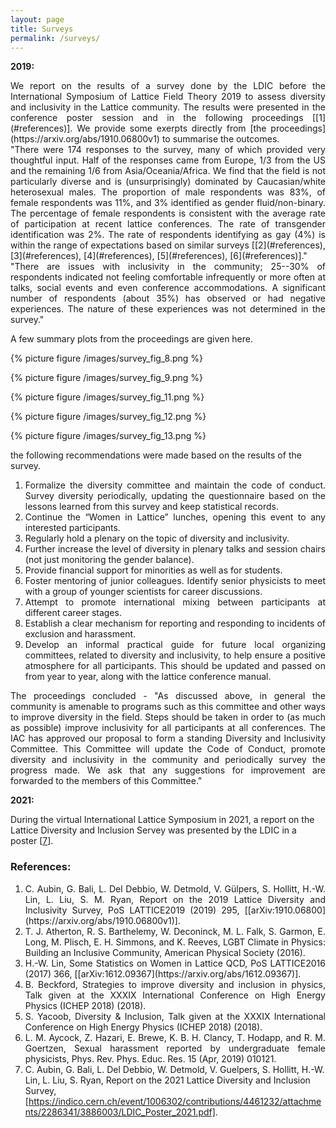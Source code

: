 ```yaml
---
layout: page
title: Surveys
permalink: /surveys/
---
```

**2019:**

<div style="text-align: justify"> We report on the results of a survey done by the LDIC before the International
Symposium of Lattice Field Theory 2019 to assess diversity and inclusivity in
the Lattice community. The results were presented in the conference poster session and in the following proceedings [[1](#references)]. We provide some exerpts directly from [the proceedings](https://arxiv.org/abs/1910.06800v1) to summarise the outcomes.</div>

<div style="text-align: justify">"There were 174 responses to the survey, many of which provided very thoughtful
input. Half of the responses came from Europe, 1/3 from the US and the remaining
1/6 from Asia/Oceania/Africa. We find that the field is not particularly diverse
and is (unsurprisingly) dominated by Caucasian/white heterosexual males. The
proportion of male respondents was 83%, of female respondents was 11%, and 3%
identified as gender fluid/non-binary. The percentage of female respondents
is consistent with the average rate of participation at recent lattice conferences.
The rate of transgender identification was 2%. The rate of respondents identifying
as gay (4%) is within the range of expectations based on similar surveys
[[2](#references), [3](#references), [4](#references), [5](#references), [6](#references)]."</div>

<div style="text-align: justify">"There are issues with inclusivity in the community; 25--30% of respondents
indicated not feeling comfortable infrequently or more often at talks, social
events and even conference accommodations. A significant number of respondents
(about 35%) has observed or had negative experiences. The nature of these
experiences was not determined in the survey."</div>

A few summary plots from the proceedings are given here.

{% picture figure /images/survey_fig_8.png %}

{% picture figure /images/survey_fig_9.png %}

{% picture figure /images/survey_fig_11.png %}

{% picture figure /images/survey_fig_12.png %}

{% picture figure /images/survey_fig_13.png %}

the following recommendations were made based on the results of the survey.
  1. <div style="text-align: justify">Formalize the diversity committee and maintain the code of conduct. Survey diversity periodically, updating the questionnaire based on the lessons learned from this survey and keep statistical records.</div>
  2. <div style="text-align: justify">Continue the “Women in Lattice” lunches, opening this event to any interested participants.</div>
  3. <div style="text-align: justify">Regularly hold a plenary on the topic of diversity and inclusivity.</div>
  4. <div style="text-align: justify">Further increase the level of diversity in plenary talks and session chairs (not just monitoring the gender balance).</div>
  5. <div style="text-align: justify">Provide financial support for minorities as well as for students.</div>
  6. <div style="text-align: justify">Foster mentoring of junior colleagues. Identify senior physicists to meet with a group of younger scientists for career discussions.</div>
  7. <div style="text-align: justify">Attempt to promote international mixing between participants at different career stages.</div>
  8. <div style="text-align: justify">Establish a clear mechanism for reporting and responding to incidents of exclusion and harassment.</div>
  9. <div style="text-align: justify">Develop an informal practical guide for future local organizing committees, related to diversity and inclusivity, to help ensure a positive atmosphere for all participants. This should be updated and passed on from year to year, along with the lattice conference manual.</div>

<div style="text-align: justify">The proceedings concluded - "As discussed above, in general the community is amenable to programs such as
this committee and other ways to improve diversity in the field. Steps should be taken in order to
(as much as possible) improve inclusivity for all participants at all conferences.
The IAC has approved our proposal to form a standing Diversity and Inclusivity Committee. This Committee
will update the Code of Conduct, promote diversity and inclusivity in the community and periodically
survey the progress made. We ask that any suggestions for improvement are forwarded to the members of this Committee."</div>

**2021:**

During the virtual International Lattice Symposium in 2021, a report on the Lattice Diversity and Inclusion Servey was presented by the LDIC in a poster [[7](#references)].

### References:
 1. <div style="text-align: justify">C. Aubin, G. Bali, L. Del Debbio, W. Detmold, V. Gülpers, S. Hollitt, H.-W. Lin, L. Liu,
    S. M. Ryan, Report on the 2019 Lattice Diversity and Inclusivity Survey, PoS LATTICE2019
    (2019) 295, [[arXiv:1910.06800](https://arxiv.org/abs/1910.06800v1)].</div>
 2. <div style="text-align: justify">T. J. Atherton, R. S. Barthelemy, W. Deconinck, M. L. Falk, S. Garmon, E. Long, M. Plisch,
    E. H. Simmons, and K. Reeves, LGBT Climate in Physics: Building an Inclusive Community, American Physical Society (2016).</div>
 3. <div style="text-align: justify">H.-W. Lin, Some Statistics on Women in Lattice QCD, PoS LATTICE2016 (2017) 366, [[arXiv:1612.09367](https://arxiv.org/abs/1612.09367)].</div>
 4. <div style="text-align: justify">B. Beckford, Strategies to improve diversity and inclusion in physics, Talk given at the XXXIX International Conference on High Energy Physics (ICHEP 2018) (2018).</div>
 5. <div style="text-align: justify">S. Yacoob, Diversity & Inclusion, Talk given at the XXXIX International Conference on High Energy Physics (ICHEP 2018) (2018).</div>
 6. <div style="text-align: justify">L. M. Aycock, Z. Hazari, E. Brewe, K. B. H. Clancy, T. Hodapp, and R. M. Goertzen, Sexual harassment reported by undergraduate female physicists, Phys. Rev. Phys. Educ. Res. 15 (Apr, 2019) 010121.</div>
 7. C. Aubin, G. Bali, L. Del Debbio, W. Detmold, V. Guelpers, S. Hollitt, H.-W. Lin, L. Liu, S. Ryan, Report on the 2021 Lattice Diversity and Inclusion Survey, [https://indico.cern.ch/event/1006302/contributions/4461232/attachments/2286341/3886003/LDIC_Poster_2021.pdf].
